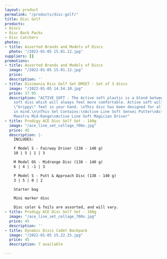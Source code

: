 ```yaml
---
layout: product
permalink: "/products/disc-golf/"
title: Disc Golf
products:
- Discs
- Disc Back Packs
- Disc Catchers
photos:
- title: Assorted Brands and Models of Discs
  photo: "/2022-01-05 15.01.12.jpg"
suppliers: []
promotions:
- title: Assorted Brands and Models of Discs
  image: "/2022-01-05 15.01.12.jpg"
  price: 
  description: ''
- title: Discmania Disc Golf Set DMSET - Set of 3 discs
  image: "/2022-01-05 14.54.10.jpg"
  price: 37.95
  description: "ACTIVE SOFT - The Active soft plastic is a blend between a firm and
    soft disc which will always feel more comfortable. Active soft will give a more
    \"Grippy\" feel in your hand. \nThis disc has been designed for all skill levels
    in mind.\n\nThis Set Contains:\nActive Line Soft Sensei Putter\nActive Line Soft
    Maestro Mid-Range\nActive Line Soft Magician Driver"
- title: Prodigy ACE Disc Golf Set - 140g
  image: "/ace_line_set_collage_700x.jpg"
  price: 45
  description: |-
    INCLUDES:

    F Model S - Fairway Driver (138 - 140 g)
    10 | 5 | 1 | 3

    M Model OS - Midrange Disc (138 - 140 g)
    6 | 4 | -1 | 3

    P Model S - Putt & Approach Disc (138 - 140 g)
    3 | 5 | 0 | 2

    Starter bag

    Mini marker disc

    Disc color & foils are assorted, and will vary.
- title: Prodigy ACE Disc Golf Set - 160g
  image: "/ace_line_set_collage_700x.jpg"
  price: 45
  description: ''
- title: Dynamic Discs Cadet Backpack
  image: "/2022-01-05 15.22.25.jpg"
  price: 45
  description: 7 available

---
```

